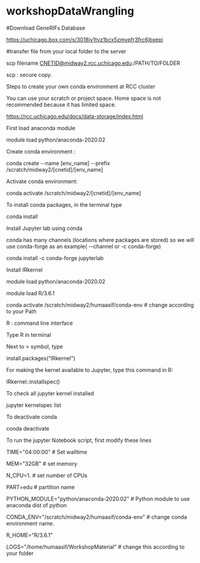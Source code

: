 # workshopDataWrangling

#Download GeneRIFs Database

https://uchicago.box.com/s/3018iv1tyz1bcx5zmvpfr3frc6jbxepi

#transfer file from your local folder to the server

scp filename CNETID@midway2.rcc.uchicago.edu:/PATH/TO/FOLDER
  
scp : secure copy.  

Steps to create your own conda environment at RCC cluster

You can use your scratch or project space. Home space is not recommended because it has limited space. 

https://rcc.uchicago.edu/docs/data-storage/index.html

First load anaconda module

module load python/anaconda-2020.02

 Create conda environment :
 
conda create --name [env_name] --prefix /scratch/midway2/[cnetid]/[env_name]

Activate conda environment:

conda activate  /scratch/midway2/[cnetid]/[env_name]

To install conda packages, in the terminal type

conda install

Install Jupyter lab using conda

conda has many channels (locations where packages are stored) so we will use conda-forge as an example( --channel or  -c conda-forge)

conda install -c conda-forge jupyterlab

Install IRkernel  

module load python/anaconda-2020.02

module load R/3.6.1

conda activate /scratch/midway2/humaasif/conda-env # change according to your Path

R : command line interface

Type R in terminal

Next to > symbol, type

install.packages(“IRkernel”)

For making the kernel available to Jupyter,  type this command in R:

IRkernel::installspec()

To check all jupyter kernel installed

jupyter kernelspec list

To deactivate conda

conda deactivate

To run the jupyter Notebook script, first modify these lines


TIME="04:00:00" # Set walltime

MEM="32GB" # set memory

N_CPU=1. # set number of CPUs

PART=edu  # partition name


PYTHON_MODULE="python/anaconda-2020.02"  # Python module to use anaconda dist of python

CONDA_ENV="/scratch/midway2/humaasif/conda-env"    # change conda environment name. 

R_HOME="R/3.6.1"   



LOGS="/home/humaasif/WorkshopMaterial" # change this according to your folder
          

